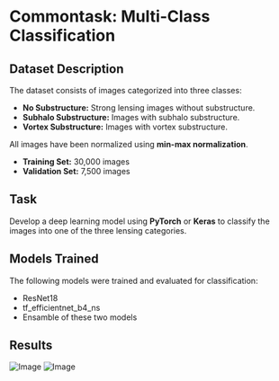 # Commontask: Multi-Class Classification 
## Dataset Description
The dataset consists of images categorized into three classes:
- **No Substructure:** Strong lensing images without substructure.
- **Subhalo Substructure:** Images with subhalo substructure.
- **Vortex Substructure:** Images with vortex substructure.

All images have been normalized using **min-max normalization**.

- **Training Set:** 30,000 images
- **Validation Set:** 7,500 images

## Task
Develop a deep learning model using **PyTorch** or **Keras** to classify the images into one of the three lensing categories.

## Models Trained
The following models were trained and evaluated for classification:
- ResNet18
- tf_efficientnet_b4_ns
- Ensamble of these two models 
## Results
![Image](https://github.com/user-attachments/assets/08ea4fca-45f6-4459-956f-0104b190817a) 
![Image](https://github.com/user-attachments/assets/42695f83-57a2-400e-adb4-86b13d58ef59)
